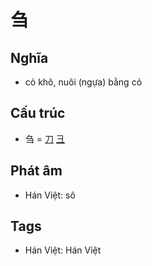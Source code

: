 # 刍

## Nghĩa

* cỏ khô, nuôi (ngựa) bằng cỏ

## Cấu trúc
* 刍 = [刀](刀.md) [彐](彐.md)

## Phát âm

* Hán Việt: sô

## Tags
* Hán Việt: Hán Việt

<script>window.HANZI_FIELD='刍';</script>
